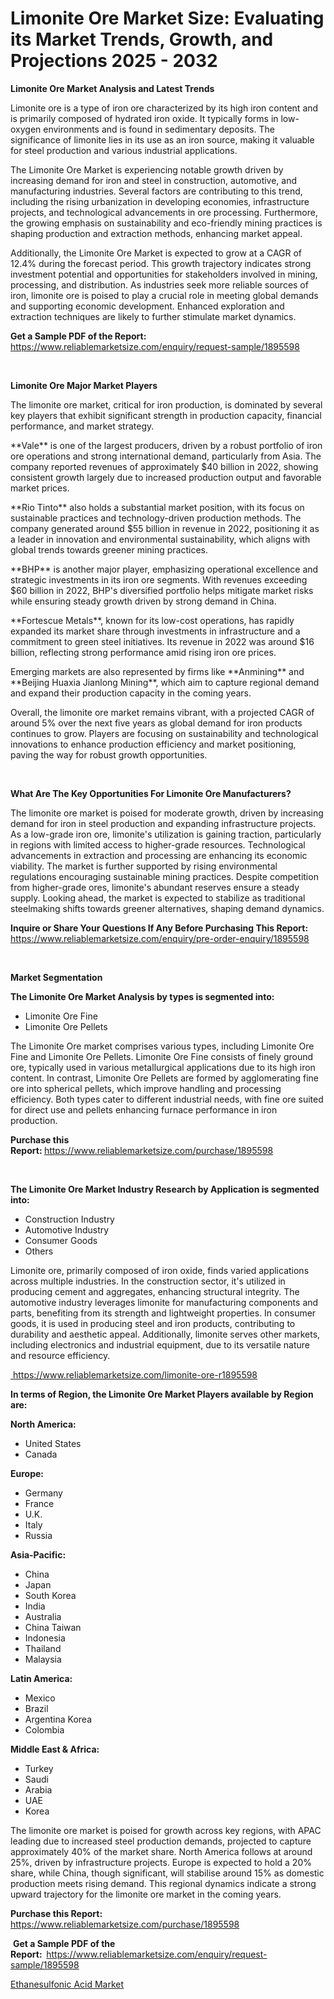 <p><h1>Limonite Ore Market Size: Evaluating its Market Trends, Growth, and Projections 2025 - 2032</h1></p><p><strong>Limonite Ore Market Analysis and Latest Trends</strong></p>
<p><p>Limonite ore is a type of iron ore characterized by its high iron content and is primarily composed of hydrated iron oxide. It typically forms in low-oxygen environments and is found in sedimentary deposits. The significance of limonite lies in its use as an iron source, making it valuable for steel production and various industrial applications.</p><p>The Limonite Ore Market is experiencing notable growth driven by increasing demand for iron and steel in construction, automotive, and manufacturing industries. Several factors are contributing to this trend, including the rising urbanization in developing economies, infrastructure projects, and technological advancements in ore processing. Furthermore, the growing emphasis on sustainability and eco-friendly mining practices is shaping production and extraction methods, enhancing market appeal.</p><p>Additionally, the Limonite Ore Market is expected to grow at a CAGR of 12.4% during the forecast period. This growth trajectory indicates strong investment potential and opportunities for stakeholders involved in mining, processing, and distribution. As industries seek more reliable sources of iron, limonite ore is poised to play a crucial role in meeting global demands and supporting economic development. Enhanced exploration and extraction techniques are likely to further stimulate market dynamics.</p></p>
<p><strong>Get a Sample PDF of the Report:&nbsp;</strong> <a href="https://www.reliablemarketsize.com/enquiry/request-sample/1895598?utm_campaign=3168&utm_medium=2&utm_source=Github&utm_content=ia&utm_term=01042025&utm_id=limonite-ore">https://www.reliablemarketsize.com/enquiry/request-sample/1895598</a></p>
<p>&nbsp;</p>
<p><strong>Limonite Ore Major Market Players</strong></p>
<p><p>The limonite ore market, critical for iron production, is dominated by several key players that exhibit significant strength in production capacity, financial performance, and market strategy. </p><p>**Vale** is one of the largest producers, driven by a robust portfolio of iron ore operations and strong international demand, particularly from Asia. The company reported revenues of approximately $40 billion in 2022, showing consistent growth largely due to increased production output and favorable market prices.</p><p>**Rio Tinto** also holds a substantial market position, with its focus on sustainable practices and technology-driven production methods. The company generated around $55 billion in revenue in 2022, positioning it as a leader in innovation and environmental sustainability, which aligns with global trends towards greener mining practices.</p><p>**BHP** is another major player, emphasizing operational excellence and strategic investments in its iron ore segments. With revenues exceeding $60 billion in 2022, BHP's diversified portfolio helps mitigate market risks while ensuring steady growth driven by strong demand in China.</p><p>**Fortescue Metals**, known for its low-cost operations, has rapidly expanded its market share through investments in infrastructure and a commitment to green steel initiatives. Its revenue in 2022 was around $16 billion, reflecting strong performance amid rising iron ore prices.</p><p>Emerging markets are also represented by firms like **Anmining** and **Beijing Huaxia Jianlong Mining**, which aim to capture regional demand and expand their production capacity in the coming years. </p><p>Overall, the limonite ore market remains vibrant, with a projected CAGR of around 5% over the next five years as global demand for iron products continues to grow. Players are focusing on sustainability and technological innovations to enhance production efficiency and market positioning, paving the way for robust growth opportunities.</p></p>
<p>&nbsp;</p>
<p><strong>What Are The Key Opportunities For Limonite Ore Manufacturers?</strong></p>
<p><p>The limonite ore market is poised for moderate growth, driven by increasing demand for iron in steel production and expanding infrastructure projects. As a low-grade iron ore, limonite's utilization is gaining traction, particularly in regions with limited access to higher-grade resources. Technological advancements in extraction and processing are enhancing its economic viability. The market is further supported by rising environmental regulations encouraging sustainable mining practices. Despite competition from higher-grade ores, limonite's abundant reserves ensure a steady supply. Looking ahead, the market is expected to stabilize as traditional steelmaking shifts towards greener alternatives, shaping demand dynamics.</p></p>
<p><strong>Inquire or Share Your Questions If Any Before Purchasing This Report:</strong> <a href="https://www.reliablemarketsize.com/enquiry/pre-order-enquiry/1895598?utm_campaign=3168&utm_medium=2&utm_source=Github&utm_content=ia&utm_term=01042025&utm_id=limonite-ore">https://www.reliablemarketsize.com/enquiry/pre-order-enquiry/1895598</a></p>
<p>&nbsp;</p>
<p><strong>Market Segmentation</strong></p>
<p><strong>The Limonite Ore Market Analysis by types is segmented into:</strong></p>
<p><ul><li>Limonite Ore Fine</li><li>Limonite Ore Pellets</li></ul></p>
<p><p>The Limonite Ore market comprises various types, including Limonite Ore Fine and Limonite Ore Pellets. Limonite Ore Fine consists of finely ground ore, typically used in various metallurgical applications due to its high iron content. In contrast, Limonite Ore Pellets are formed by agglomerating fine ore into spherical pellets, which improve handling and processing efficiency. Both types cater to different industrial needs, with fine ore suited for direct use and pellets enhancing furnace performance in iron production.</p></p>
<p><strong>Purchase this Report:&nbsp;</strong><a href="https://www.reliablemarketsize.com/purchase/1895598?utm_campaign=3168&utm_medium=2&utm_source=Github&utm_content=ia&utm_term=01042025&utm_id=limonite-ore">https://www.reliablemarketsize.com/purchase/1895598</a></p>
<p>&nbsp;</p>
<p><strong>The Limonite Ore Market Industry Research by Application is segmented into:</strong></p>
<p><ul><li>Construction Industry</li><li>Automotive Industry</li><li>Consumer Goods</li><li>Others</li></ul></p>
<p><p>Limonite ore, primarily composed of iron oxide, finds varied applications across multiple industries. In the construction sector, it's utilized in producing cement and aggregates, enhancing structural integrity. The automotive industry leverages limonite for manufacturing components and parts, benefiting from its strength and lightweight properties. In consumer goods, it is used in producing steel and iron products, contributing to durability and aesthetic appeal. Additionally, limonite serves other markets, including electronics and industrial equipment, due to its versatile nature and resource efficiency.</p></p>
<p><a href="https://www.reliablemarketsize.com/limonite-ore-r1895598?utm_campaign=3168&utm_medium=2&utm_source=Github&utm_content=ia&utm_term=01042025&utm_id=limonite-ore">&nbsp;https://www.reliablemarketsize.com/limonite-ore-r1895598</a></p>
<p><strong>In terms of Region, the Limonite Ore Market Players available by Region are:</strong></p>
<p>
    <p> <strong> North America: </strong>
        <ul>
            <li>United States</li>
            <li>Canada</li>
        </ul>
        </p> 
    <p> <strong> Europe: </strong>
        <ul>
            <li>Germany</li>
            <li>France</li>
            <li>U.K.</li>
            <li>Italy</li>
            <li>Russia</li>
        </ul>
        </p> 
    <p> <strong> Asia-Pacific: </strong>
        <ul>
            <li>China</li>
            <li>Japan</li>
            <li>South Korea</li>
            <li>India</li>
            <li>Australia</li>
            <li>China Taiwan</li>
            <li>Indonesia</li>
            <li>Thailand</li>
            <li>Malaysia</li>
        </ul>
        </p> 
    <p> <strong> Latin America: </strong>
        <ul>
            <li>Mexico</li>
            <li>Brazil</li>
            <li>Argentina Korea</li>
            <li>Colombia</li>
        </ul>
        </p> 
    <p> <strong> Middle East & Africa: </strong>
        <ul>
            <li>Turkey</li>
            <li>Saudi</li>
            <li>Arabia</li>
            <li>UAE</li>
            <li>Korea</li>
        </ul>
    </p>
    </p>
<p><p>The limonite ore market is poised for growth across key regions, with APAC leading due to increased steel production demands, projected to capture approximately 40% of the market share. North America follows at around 25%, driven by infrastructure projects. Europe is expected to hold a 20% share, while China, though significant, will stabilise around 15% as domestic production meets rising demand. This regional dynamics indicate a strong upward trajectory for the limonite ore market in the coming years.</p></p>
<p><strong>Purchase this Report: </strong><a href="https://www.reliablemarketsize.com/purchase/1895598?utm_campaign=3168&utm_medium=2&utm_source=Github&utm_content=ia&utm_term=01042025&utm_id=limonite-ore">https://www.reliablemarketsize.com/purchase/1895598</a></p>
<p>&nbsp;<strong>Get a Sample PDF of the Report:&nbsp;&nbsp;</strong><a href="https://www.reliablemarketsize.com/enquiry/request-sample/1895598?utm_campaign=3168&utm_medium=2&utm_source=Github&utm_content=ia&utm_term=01042025&utm_id=limonite-ore">https://www.reliablemarketsize.com/enquiry/request-sample/1895598</a></p>
<p><strong></strong></p>
<p><p><a href="https://github.com/saeiddaemo/Market-Research-Report-List-1/blob/main/ethanesulfonic-acid-market.md?utm_campaign=3168&utm_medium=2&utm_source=Github&utm_content=ia&utm_term=01042025&utm_id=limonite-ore">Ethanesulfonic Acid Market</a></p></p>